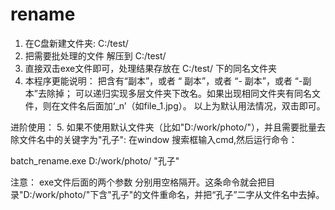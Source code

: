 # rename
1. 在C盘新建文件夹: C:/test/
2. 把需要批处理的文件 解压到 C:/test/
3. 直接双击exe文件即可，处理结果存放在 C:/test/ 下的同名文件夹
4. 本程序更能说明： 把含有“副本”，或者 “ 副本”，或者 “- 副本”，或者 “-副本”去除掉；
可以递归实现多层文件夹下改名。如果出现相同文件夹有同名文件，则在文件名后面加‘_n’（如file_1.jpg）。
以上为默认用法情况，双击即可。

进阶使用：
5. 如果不使用默认文件夹（比如"D:/work/photo/"），并且需要批量去除文件名中的关键字为"孔子":
在window 搜索框输入cmd,然后运行命令：

batch_rename.exe D:/work/photo/  "孔子"

注意： exe文件后面的两个参数 分别用空格隔开。这条命令就会把目录"D:/work/photo/"下含"孔子"的文件重命名，并把“孔子”二字从文件名中去掉。
